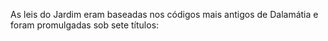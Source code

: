 ﻿As leis do Jardim eram baseadas nos códigos mais antigos de Dalamátia e foram promulgadas sob sete títulos: